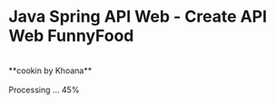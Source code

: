 <h1>Java Spring API Web - Create API Web FunnyFood </h1> <br>
**cookin by Khoana** <br>


<br>
Processing ... 45% 
